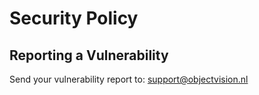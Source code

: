 # Security Policy

## Reporting a Vulnerability

Send your vulnerability report to: support@objectvision.nl
